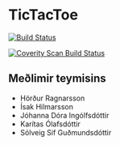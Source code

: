 TicTacToe
=========

[![Build Status](https://travis-ci.org/Sykurpudarnir/TicTacToe.svg?branch=master)](https://travis-ci.org/Sykurpudarnir/TicTacToe)

<a href="https://scan.coverity.com/projects/3404">
  <img alt="Coverity Scan Build Status"
       src="https://scan.coverity.com/projects/3404/badge.svg"/>
</a>

## Meðlimir teymisins

- Hörður Ragnarsson
- Ísak Hilmarsson
- Jóhanna Dóra Ingólfsdóttir
- Karítas Ólafsdóttir
- Sólveig Sif Guðmundsdóttir

